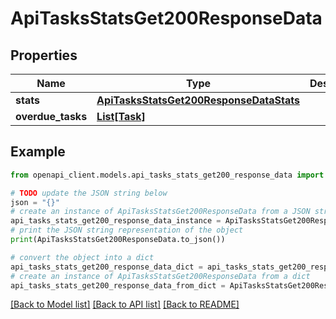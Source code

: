 # ApiTasksStatsGet200ResponseData


## Properties

Name | Type | Description | Notes
------------ | ------------- | ------------- | -------------
**stats** | [**ApiTasksStatsGet200ResponseDataStats**](ApiTasksStatsGet200ResponseDataStats.md) |  | [optional] 
**overdue_tasks** | [**List[Task]**](Task.md) |  | [optional] 

## Example

```python
from openapi_client.models.api_tasks_stats_get200_response_data import ApiTasksStatsGet200ResponseData

# TODO update the JSON string below
json = "{}"
# create an instance of ApiTasksStatsGet200ResponseData from a JSON string
api_tasks_stats_get200_response_data_instance = ApiTasksStatsGet200ResponseData.from_json(json)
# print the JSON string representation of the object
print(ApiTasksStatsGet200ResponseData.to_json())

# convert the object into a dict
api_tasks_stats_get200_response_data_dict = api_tasks_stats_get200_response_data_instance.to_dict()
# create an instance of ApiTasksStatsGet200ResponseData from a dict
api_tasks_stats_get200_response_data_from_dict = ApiTasksStatsGet200ResponseData.from_dict(api_tasks_stats_get200_response_data_dict)
```
[[Back to Model list]](../README.md#documentation-for-models) [[Back to API list]](../README.md#documentation-for-api-endpoints) [[Back to README]](../README.md)


